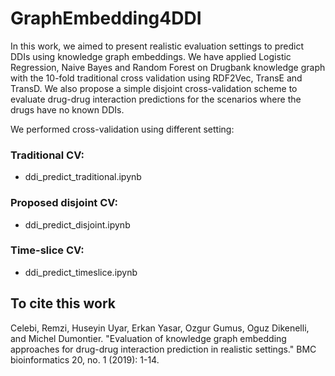 # GraphEmbedding4DDI

In this work, we aimed to present realistic evaluation settings to predict DDIs using knowledge graph embeddings. We have applied Logistic Regression, Naive Bayes and Random Forest on Drugbank knowledge graph with the 10-fold traditional cross validation using RDF2Vec, TransE and TransD. We also propose a simple disjoint cross-validation scheme to evaluate drug-drug interaction predictions for the scenarios where the drugs have no known DDIs.
 
We performed cross-validation using different setting:

### Traditional CV:
- ddi_predict_traditional.ipynb
### Proposed disjoint CV:
- ddi_predict_disjoint.ipynb
### Time-slice CV:
 - ddi_predict_timeslice.ipynb

## To cite this work
Celebi, Remzi, Huseyin Uyar, Erkan Yasar, Ozgur Gumus, Oguz Dikenelli, and Michel Dumontier. "Evaluation of knowledge graph embedding approaches for drug-drug interaction prediction in realistic settings." BMC bioinformatics 20, no. 1 (2019): 1-14.


